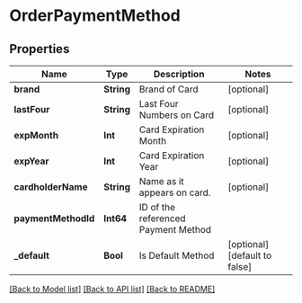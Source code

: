 # OrderPaymentMethod

## Properties
Name | Type | Description | Notes
------------ | ------------- | ------------- | -------------
**brand** | **String** | Brand of Card | [optional] 
**lastFour** | **String** | Last Four Numbers on Card | [optional] 
**expMonth** | **Int** | Card Expiration Month | [optional] 
**expYear** | **Int** | Card Expiration Year | [optional] 
**cardholderName** | **String** | Name as it appears on card. | [optional] 
**paymentMethodId** | **Int64** | ID of the referenced Payment Method | 
**_default** | **Bool** | Is Default Method | [optional] [default to false]

[[Back to Model list]](../README.md#documentation-for-models) [[Back to API list]](../README.md#documentation-for-api-endpoints) [[Back to README]](../README.md)


